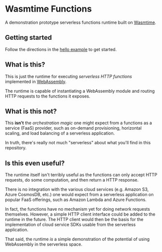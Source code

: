 # Wasmtime Functions

A demonstration prototype serverless functions runtime built on [Wasmtime](https://github.com/bytecodealliance/wasmtime).

## Getting started

Follow the directions in the [hello example](examples/hello/README.md) to get started.

## What is this?

This is just the runtime for executing *serverless HTTP functions* implemented in [WebAssembly](https://webassembly.org/).

The runtime is capable of instantiating a WebAssembly module and routing HTTP requests to the functions it exposes.

## What is this not?

This **isn't** the *orchestration magic* one might expect from a functions as a service (FaaS) provider, such as on-demand provisioning, horizontal scaling, and load balancing of a serverless application.

In truth, there's really not much "serverless" about what you'll find in this repository.

## Is this even useful?

The runtime itself isn't terribly useful as the functions can only accept HTTP requests, do some computation, and then return a HTTP response.

There is no integration with the various cloud services (e.g. Amazon S3, Azure CosmosDB, etc.) one would expect from a serverless application on popular FaaS offerings, such as Amazon Lambda and Azure Functions.

In fact, the functions have no mechanism yet for doing network requests themselves.  However, a simple HTTP client interface could be added to the runtime in the future.  The HTTP client would then be the basis for the implementation of cloud service SDKs usable from the serverless application.

That said, the runtime *is* a simple demonstration of the potential of using WebAssembly in the serverless space.
